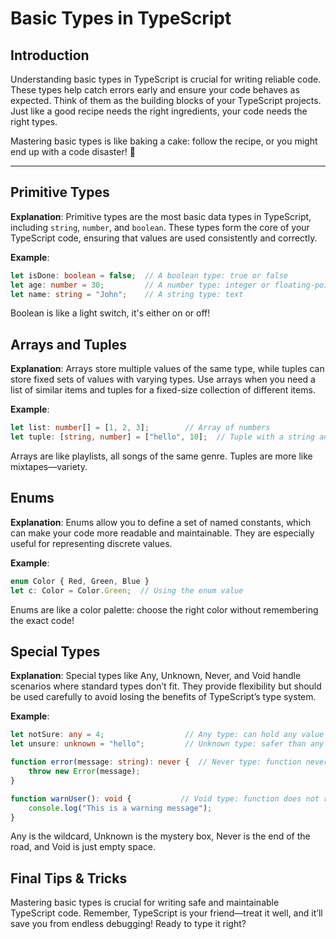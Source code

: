 # Basic Types in TypeScript

## Introduction

Understanding basic types in TypeScript is crucial for writing reliable code. These types help catch errors early and ensure your code behaves as expected. Think of them as the building blocks of your TypeScript projects. Just like a good recipe needs the right ingredients, your code needs the right types.

Mastering basic types is like baking a cake: follow the recipe, or you might end up with a code disaster! 🍰

---

## Primitive Types

**Explanation**: Primitive types are the most basic data types in TypeScript, including `string`, `number`, and `boolean`. These types form the core of your TypeScript code, ensuring that values are used consistently and correctly.

**Example**:
```typescript
let isDone: boolean = false;  // A boolean type: true or false
let age: number = 30;         // A number type: integer or floating-point
let name: string = "John";    // A string type: text
```
Boolean is like a light switch, it's either on or off!

## Arrays and Tuples
**Explanation**: Arrays store multiple values of the same type, while tuples can store fixed sets of values with varying types. Use arrays when you need a list of similar items and tuples for a fixed-size collection of different items.

**Example**:
```typescript
let list: number[] = [1, 2, 3];        // Array of numbers
let tuple: [string, number] = ["hello", 10];  // Tuple with a string and a number
```
Arrays are like playlists, all songs of the same genre. Tuples are more like mixtapes—variety.

## Enums
**Explanation**: Enums allow you to define a set of named constants, which can make your code more readable and maintainable. They are especially useful for representing discrete values.

**Example**:
```typescript
enum Color { Red, Green, Blue }
let c: Color = Color.Green;  // Using the enum value
```
Enums are like a color palette: choose the right color without remembering the exact code!

## Special Types
**Explanation**: Special types like Any, Unknown, Never, and Void handle scenarios where standard types don’t fit. They provide flexibility but should be used carefully to avoid losing the benefits of TypeScript’s type system.

**Example**:
```typescript
let notSure: any = 4;                  // Any type: can hold any value
let unsure: unknown = "hello";         // Unknown type: safer than any

function error(message: string): never {  // Never type: function never returns
    throw new Error(message);
}

function warnUser(): void {           // Void type: function does not return anything
    console.log("This is a warning message");
}
```
Any is the wildcard, Unknown is the mystery box, Never is the end of the road, and Void is just empty space.

## Final Tips & Tricks
Mastering basic types is crucial for writing safe and maintainable TypeScript code. 
Remember, TypeScript is your friend—treat it well, and it’ll save you from endless debugging!
Ready to type it right?
